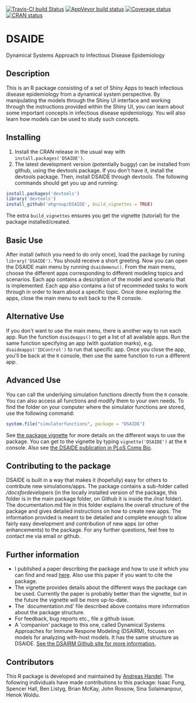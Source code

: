 [![Travis-CI build Status](https://travis-ci.org/ahgroup/DSAIDE.svg?branch=master)](https://travis-ci.org/ahgroup/DSAIDE)
[![AppVeyor build status](https://ci.appveyor.com/api/projects/status/github/ahgroup/DSAIDE?branch=master&svg=true)](https://ci.appveyor.com/project/ahgroup/DSAIDE)
[![Coverage status](https://codecov.io/gh/ahgroup/DSAIDE/branch/master/graph/badge.svg)](https://codecov.io/github/ahgroup/DSAIDE?branch=master)
[![CRAN status](https://www.r-pkg.org/badges/version/DSAIDE)](https://cran.r-project.org/package=DSAIDE)

# DSAIDE
Dynamical Systems Approach to Infectious Disease Epidemiology

## Description
This is an R package consisting of a set of Shiny Apps to teach infectious disease epidemiology from a dynamical system perspective.
By manipulating the models through the Shiny UI interface and working through the instructions provided within the Shiny UI, you can learn about some important concepts in infectious disease epidemiology. 
You will also learn how models can be used to study such concepts.

## Installing
1. Install the CRAN release in the usual way with `install.packages('DSAIDE')`.
2. The latest development version (potentially buggy) can be installed from github, using the devtools package. If you don't have it, install the devtools package. Then, install DSAIDE through devtools. The following commands should get you up and running:

```r
install.packages('devtools')
library('devtools')
install_github('ahgroup/DSAIDE', build_vignettes = TRUE)
```

The extra `build_vignettes` ensures you get the vignette (tutorial) for the package installed/created.


## Basic Use
After install (which you need to do only once), load the package by runing `library('DSAIDE')`. You should receive a short greeting. Now you can open the DSAIDE main menu by running `dsaidemenu()`. From the main menu, choose the different apps corresponding to different modeling topics and scenarios. Each app contains a description of the model and scenario that is implemented. Each app also contains a list of recommeded tasks to work through in order to learn about a specific topic. Once done exploring the apps, close the main menu to exit back to the R console.

## Alternative Use
If you don't want to use the main menu, there is another way to run each app. Run the function `dsaideapps()` to get a list of all available apps. Run the same function specifying an app (with quotation marks), e.g. `dsaideapps('IDControl')` to run that specific app. Once you close the app, you'll be back at the `R` console, then use the same function to run a different app. 

## Advanced Use
You can call the underlying simulation functions directly from the `R` console. You can also access all functions and modify them to your own needs. To find the folder on your computer where the simulator functions are stored, use the following command:

```r
system.file("simulatorfunctions", package = "DSAIDE")
```
See [the package vignette](https://rawgit.com/ahgroup/DSAIDE/master/inst/doc/DSAIDE.html) for more details on the different ways to use the package. You can get to the vignette by typing `vignette('DSAIDE')` at the `R` console. Also see [the DSAIDE publication in PLoS Comp Bio](https://doi.org/10.1371/journal.pcbi.1005642).



## Contributing to the package
DSAIDE is built in a way that makes it (hopefully) easy for others to contribute new simulations/apps. The package contains a sub-folder called _/docsfordevelopers_ (in the locally installed version of the package, this folder is in the main package folder, on Github it is inside the _/inst_ folder). The documentation.md file in this folder explains the overall structure of the package and gives detailed instructions on how to create new apps. The information provided is meant to be detailed and complete enough to allow fairly easy development and contribution of new apps (or other enhancements) to the package. For any further questions, feel free to contact me via email or github.

## Further information
* I published a paper describing the package and how to use it which you can find and read [here](https://doi.org/10.1371/journal.pcbi.1005642). Also use this paper if you want to cite the package.
* The vignette provides details about the different ways the package can be used. Currently the paper is probably better than the vignette, but in the future the vignette will be more up-to-date. 
* The `documentation.md' file described above contains more information about the package structure.
* For feedback, bug reports etc., file a github issue.
* A 'companion' package to this one, called Dynamical Systems Approaches for Immune Respone Modeling (DSAIRM), focuses on models for analyzing with-host models. It has the same structure as DSAIDE. [See the DSAIRM Github site for more information.](https://github.com/ahgroup/DSAIRM)
 

## Contributors
This R package is developed and maintained by [Andreas Handel](http://handelgroup.publichealth.uga.edu/). The following individuals have made contributions to this package: Isaac Fung, Spencer Hall, Ben Listyg, Brian McKay, John Rossow, Sina Solaimanpour, Henok Woldu.
